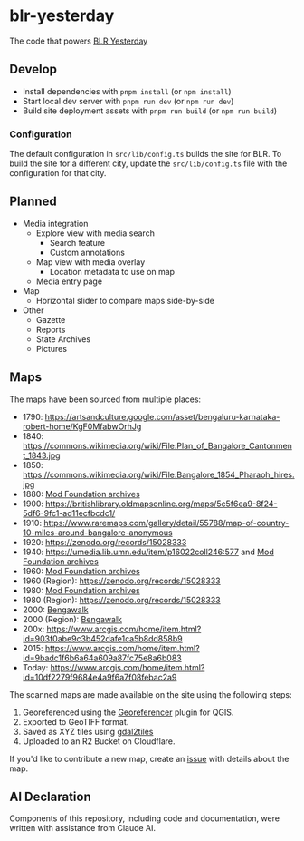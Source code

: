 # blr-yesterday

The code that powers [BLR Yesterday](https://blryesterday.com)

## Develop

- Install dependencies with `pnpm install` (or `npm install`)
- Start local dev server with `pnpm run dev` (or `npm run dev`)
- Build site deployment assets with `pnpm run build` (or `npm run build`)

### Configuration

The default configuration in `src/lib/config.ts` builds the site for BLR. To build the site for a different city, update the `src/lib/config.ts` file with the configuration for that city.

## Planned

- Media integration
    - Explore view with media search
        - Search feature
        - Custom annotations
    - Map view with media overlay
        - Location metadata to use on map
    - Media entry page
- Map
    - Horizontal slider to compare maps side-by-side
- Other
    - Gazette
    - Reports
    - State Archives
    - Pictures

## Maps

The maps have been sourced from multiple places:
- 1790: https://artsandculture.google.com/asset/bengaluru-karnataka-robert-home/KgF0MfabwOrhJg
- 1840: https://commons.wikimedia.org/wiki/File:Plan_of_Bangalore_Cantonment_1843.jpg
- 1850: https://commons.wikimedia.org/wiki/File:Bangalore_1854_Pharaoh_hires.jpg
- 1880: [Mod Foundation archives](https://mod.org.in/)
- 1900: https://britishlibrary.oldmapsonline.org/maps/5c5f6ea9-8f24-5df6-9fc1-ad11ecfbcdc1/
- 1910: https://www.raremaps.com/gallery/detail/55788/map-of-country-10-miles-around-bangalore-anonymous
- 1920: https://zenodo.org/records/15028333
- 1940: https://umedia.lib.umn.edu/item/p16022coll246:577 and [Mod Foundation archives](https://mod.org.in/)
- 1960: [Mod Foundation archives](https://mod.org.in/)
- 1960 (Region): https://zenodo.org/records/15028333
- 1980: [Mod Foundation archives](https://mod.org.in/)
- 1980 (Region): https://zenodo.org/records/15028333
- 2000: [Bengawalk](https://bengawalk.com)
- 2000 (Region): [Bengawalk](https://bengawalk.com)
- 200x: https://www.arcgis.com/home/item.html?id=903f0abe9c3b452dafe1ca5b8dd858b9
- 2015: https://www.arcgis.com/home/item.html?id=9badc1f6b6a64a609a87fc75e8a6b083
- Today: https://www.arcgis.com/home/item.html?id=10df2279f9684e4a9f6a7f08febac2a9

The scanned maps are made available on the site using the following steps:
1. Georeferenced using the [Georeferencer](https://docs.qgis.org/3.34/en/docs/user_manual/working_with_raster/georeferencer.html) plugin for QGIS.
2. Exported to GeoTIFF format.
3. Saved as XYZ tiles using [gdal2tiles](https://gdal.org/en/latest/programs/gdal2tiles.html)
4. Uploaded to an R2 Bucket on Cloudflare.

If you'd like to contribute a new map, create an [issue](https://github.com/Vonter/blr-yesterday/issues) with details about the map.

## AI Declaration

Components of this repository, including code and documentation, were written with assistance from Claude AI.